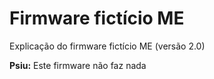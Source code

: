 # Firmware fictício ME

Explicação do firmware fictício ME (versão 2.0)

**Psiu:** Este firmware não faz nada